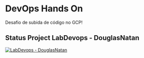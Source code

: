 # DevOps Hands On
Desafio de subida de código no GCP!

## Status Project LabDevops - DouglasNatan ##
[![LabDevops - DouglasNatan](https://github.com/DouglasNatan/labdevops/actions/workflows/pipeline.yml/badge.svg)](https://github.com/DouglasNatan/labdevops/actions/workflows/pipeline.yml)

